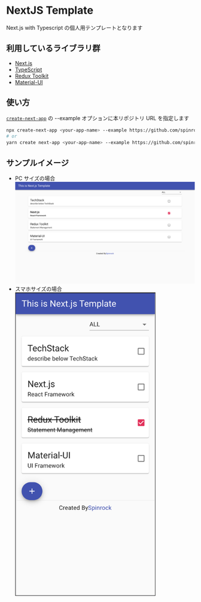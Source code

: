 # NextJS Template

Next.js with Typescript の個人用テンプレートとなります

## 利用しているライブラリ群

- [Next.js](https://nextjs.org/)
- [TypeScript](https://www.typescriptlang.org/)
- [Redux Toolkit](https://redux-toolkit.js.org/)
- [Material-UI](https://material-ui.com/ja/)

## 使い方

[`create-next-app`](https://github.com/vercel/next.js/tree/canary/packages/create-next-app) の --example オプションに本リポジトリ URL を指定します

```bash
npx create-next-app <your-app-name> --example https://github.com/spinrock/nextjs-template
# or
yarn create next-app <your-app-name> --example https://github.com/spinrock/nextjs-template
```

## サンプルイメージ

- PC サイズの場合  
  <img src="./README_IMG/PC_IMG.png" >
- スマホサイズの場合  
  <img src="./README_IMG/SP_IMG.png" width="375" height="812" >
